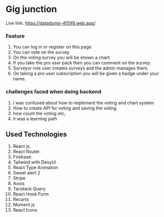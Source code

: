 # Gig junction

Live link: https://datadump-4f599.web.app/

### Feature

1. You can log in or register on this page.
2. You can vote on the survey.
3. On the voting survey you will be shown a chart.
4. If you take the pro user pack then you can comment on the survey.
5. Surveyor role user creates surveys and the admin manages them.
6. On taking a pro user subscription you will be given a badge under your name.

### challenges faced when doing backend

1. I was confused about how to implement the voting and chart system
2. How to create API for voting and saving the voting
3. how count the voting etc,
4. it was a learning path

## Used Technologies

1. React js.
2. React Router.
3. Firebase.
4. Tailwind with DesyUi
5. React Type Animation
6. Sweet alert 2
7. Stripe
8. Axios
9. Tanstack Query
10. React Hook Form
11. Recarts
12. Moment js
13. React Icons

